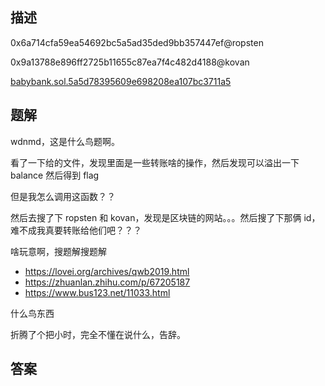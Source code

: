 ## 描述

0x6a714cfa59ea54692bc5a5ad35ded9bb357447ef@ropsten

0x9a13788e896ff2725b11655c87ea7f4c482d4188@kovan

[babybank.sol.5a5d78395609e698208ea107bc3711a5](./assets/babybank.sol.5a5d78395609e698208ea107bc3711a5)

## 题解

wdnmd，这是什么鸟题啊。

看了一下给的文件，发现里面是一些转账啥的操作，然后发现可以溢出一下 balance 然后得到 flag

但是我怎么调用这函数？？

然后去搜了下 ropsten 和 kovan，发现是区块链的网站。。。然后搜了下那俩 id，难不成我真要转账给他们吧？？？

啥玩意啊，搜题解搜题解

- https://lovei.org/archives/qwb2019.html
- https://zhuanlan.zhihu.com/p/67205187
- https://www.bus123.net/11033.html

什么鸟东西

折腾了个把小时，完全不懂在说什么，告辞。

## 答案

